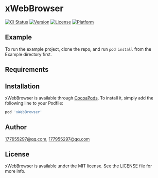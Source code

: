 # xWebBrowser

[![CI Status](https://img.shields.io/travis/177955297@qq.com/xWebBrowser.svg?style=flat)](https://travis-ci.org/177955297@qq.com/xWebBrowser)
[![Version](https://img.shields.io/cocoapods/v/xWebBrowser.svg?style=flat)](https://cocoapods.org/pods/xWebBrowser)
[![License](https://img.shields.io/cocoapods/l/xWebBrowser.svg?style=flat)](https://cocoapods.org/pods/xWebBrowser)
[![Platform](https://img.shields.io/cocoapods/p/xWebBrowser.svg?style=flat)](https://cocoapods.org/pods/xWebBrowser)

## Example

To run the example project, clone the repo, and run `pod install` from the Example directory first.

## Requirements

## Installation

xWebBrowser is available through [CocoaPods](https://cocoapods.org). To install
it, simply add the following line to your Podfile:

```ruby
pod 'xWebBrowser'
```

## Author

177955297@qq.com, 177955297@qq.com

## License

xWebBrowser is available under the MIT license. See the LICENSE file for more info.
